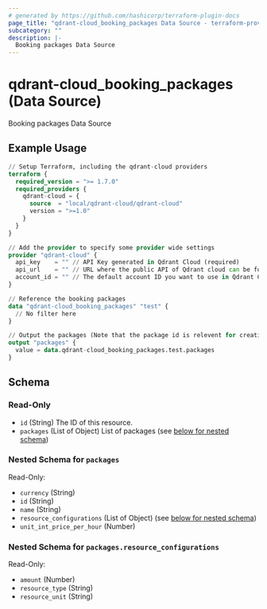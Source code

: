 ```yaml
---
# generated by https://github.com/hashicorp/terraform-plugin-docs
page_title: "qdrant-cloud_booking_packages Data Source - terraform-provider-qdrant-cloud"
subcategory: ""
description: |-
  Booking packages Data Source
---
```


# qdrant-cloud_booking_packages (Data Source)

Booking packages Data Source

## Example Usage

```terraform
// Setup Terraform, including the qdrant-cloud providers
terraform {
  required_version = ">= 1.7.0"
  required_providers {
    qdrant-cloud = {
      source  = "local/qdrant-cloud/qdrant-cloud"
      version = ">=1.0"
    }
  }
}

// Add the provider to specify some provider wide settings
provider "qdrant-cloud" {
  api_key    = "" // API Key generated in Qdrant Cloud (required)
  api_url    = "" // URL where the public API of Qdrant cloud can be found (can be left empty if the production URL need to be used)
  account_id = "" // The default account ID you want to use in Qdrant Cloud (can be overriden on resource level)
}

// Reference the booking packages
data "qdrant-cloud_booking_packages" "test" {
  // No filter here
}

// Output the packages (Note that the package id is relevent for creating a cluster)
output "packages" {
  value = data.qdrant-cloud_booking_packages.test.packages
}
```

<!-- schema generated by tfplugindocs -->
## Schema

### Read-Only

- `id` (String) The ID of this resource.
- `packages` (List of Object) List of packages (see [below for nested schema](#nestedatt--packages))

<a id="nestedatt--packages"></a>
### Nested Schema for `packages`

Read-Only:

- `currency` (String)
- `id` (String)
- `name` (String)
- `resource_configurations` (List of Object) (see [below for nested schema](#nestedobjatt--packages--resource_configurations))
- `unit_int_price_per_hour` (Number)

<a id="nestedobjatt--packages--resource_configurations"></a>
### Nested Schema for `packages.resource_configurations`

Read-Only:

- `amount` (Number)
- `resource_type` (String)
- `resource_unit` (String)

